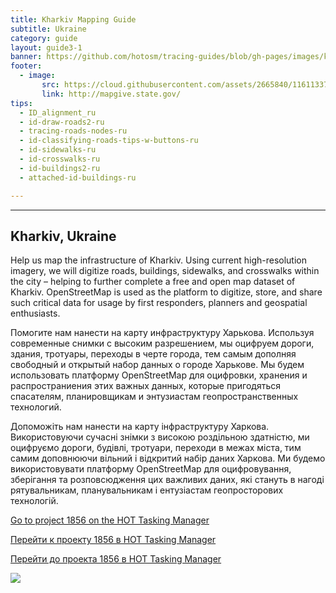 ```yaml
---
title: Kharkiv Mapping Guide
subtitle: Ukraine
category: guide
layout: guide3-1
banner: https://github.com/hotosm/tracing-guides/blob/gh-pages/images/kharkiv_univ.jpg?raw=true
footer: 
  - image:
       src: https://cloud.githubusercontent.com/assets/2665840/11611337/2ca01dca-9b96-11e5-95f0-153e0811a897.png
       link: http://mapgive.state.gov/
tips:
  - ID_alignment_ru
  - id-draw-roads2-ru
  - tracing-roads-nodes-ru
  - id-classifying-roads-tips-w-buttons-ru
  - id-sidewalks-ru
  - id-crosswalks-ru
  - id-buildings2-ru
  - attached-id-buildings-ru

---
```


<div id="test" class="col-lg-5 col-sm-6">
<hr class="section-heading-spacer">
<div class="clearfix"></div>


<h2 class="section-heading">Kharkiv, Ukraine</h2>

<p>
Help us map the infrastructure of Kharkiv. Using current high-resolution imagery, we will digitize roads, buildings, sidewalks, and crosswalks within the city – helping to further complete a free and open map dataset of Kharkiv. OpenStreetMap is used as the platform to digitize, store, and share such critical data for usage by first responders, planners and geospatial enthusiasts.
</p>

<p>
Помогите нам нанести на карту инфраструктуру Харькова. Используя современные снимки с высоким разрешением, мы оцифруем дороги, здания, тротуары, переходы в черте города, тем самым дополняя свободный и открытый набор данных о городе Харькове. Мы будем использовать платформу OpenStreetMap для оцифровки, хранения и распространиения этих важных данных, которые пригодяться спасателям, планировщикам и энтузиастам геопространственных технологий.
</p>

<p>
Допоможіть нам нанести на карту інфраструктуру Харкова. Використовуючи сучасні знімки з високою роздільною здатністю, ми оцифруємо дороги, будівлі, тротуари, переходи в межах міста, тим самим доповнюючи вільний і відкритий набір даних Харкова. Ми будемо використовувати платформу OpenStreetMap для оцифровування, зберігання та розповсюдження цих важливих даних, які стануть в нагоді рятувальникам, планувальникам і ентузіастам геопросторових технологій.
</p>

<p>
  <a href="https://tasks.hotosm.org/project/1856" target="_blank"> Go to project 1856 on the HOT Tasking Manager</a>
</p>
<p>
  <a href="https://tasks.hotosm.org/project/1856" target="_blank"> Перейти к проекту 1856 в НОТ Tasking Manager
</a>
</p>
<p>
  <a href="https://tasks.hotosm.org/project/1856" target="_blank"> Перейти до проекта 1856 в НОТ Tasking Manager
</a>
</p>
</div>

<div id="test" class="col-lg-5 col-sm-6 col-lg-offset-1">

<img src="{{site.baseurl}}/images/kharkiv_group.jpg">

</div>
